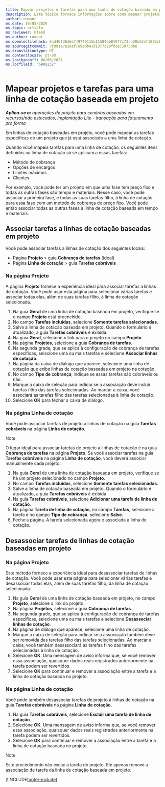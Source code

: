 ```yaml
---
title: Mapear projetos e tarefas para uma linha de cotação baseada em projeto
description: Este tópico fornece informações sobre como mapear projetos e tarefas para uma linha de tarefa baseada em projeto.
author: rumant
ms.date: 10/05/2020
ms.topic: article
ms.reviewer: kfend
ms.author: rumant
ms.openlocfilehash: 6ad46f3636d749740115b11584eb81977c73cb30b63ef1092c0c2aac97cbc647
ms.sourcegitcommit: 7f8d1e7a16af769adb43d1877c28fdce53975db8
ms.translationtype: HT
ms.contentlocale: pt-BR
ms.lasthandoff: 08/06/2021
ms.locfileid: "6988232"
---
```

# <a name="map-projects-and-tasks-to-a-project-based-quote-line"></a>Mapear projetos e tarefas para uma linha de cotação baseada em projeto

_**Aplica-se a:** operações de projeto para cenários baseados em recursos/não estocados, implantação Lite - transação para faturamento pro forma_

Em linhas de cotação baseadas em projeto, você pode mapear as tarefas específicas de um projeto que já está associado a uma linha de cotação.

Quando você mapeia tarefas para uma linha de cotação, os seguintes itens definidos na linha de cotação só se aplicam a essas tarefas:

- Método de cobrança
- Opções de encargos
- Limites máximos
- Clientes

Por exemplo, você pode ter um projeto em que uma fase tem preço fixo e todas as outras fases são tempo e materiais. Nesse caso, você pode associar a primeira fase, e todas as suas tarefas filho, à linha de cotação para essa fase com um método de cobrança de preço fixo. Você pode então associar todas as outras fases à linha de cotação baseada em tempo e materiais.

## <a name="associate-tasks-to-project-based-quote-lines"></a>Associar tarefas a linhas de cotação baseadas em projeto

Você pode associar tarefas a linhas de cotação dos seguintes locais:

- Página **Projeto** > guia **Cobrança de tarefas** (ideal)
- Página **Linha de cotação** > guia **Tarefas cobráveis** 

### <a name="from-the-project-page"></a>Na página Projeto

A página **Projeto** fornece a experiência ideal para associar tarefas a linhas de cotação. Você pode usar esta página para selecionar várias tarefas e associar todas elas, além de suas tarefas filho, à linha de cotação selecionada.

1. Na guia **Geral** de uma linha de cotação baseada em projeto, verifique se o campo **Projeto** está preenchido.
2. No campo **Tarefas incluídas**, selecione **Somente tarefas selecionadas**.
3. Salve a linha de cotação baseada em projeto. Quando o formulário é atualizado, a guia **Tarefas cobráveis** é exibida.
4. Na guia **Geral**, selecione o link para o projeto no campo **Projeto**.
5. Na página **Projetos**, selecione a guia **Cobrança de tarefas**.
6. Na segunda grade, que se aplica à configuração de cobrança de tarefas específicas, selecione uma ou mais tarefas e selecione **Associar linhas de cotação**.
7. Na página da caixa de diálogo que aparece, selecione uma linha de cotação que exibe linhas de cotação baseadas em projeto na cotação.
8. No campo **Tipo de cobrança**, indique se essas tarefas são cobráveis ou não.
9. Marque a caixa de seleção para indicar se a associação deve incluir tarefas filho das tarefas selecionadas. Ao marcar a caixa, você associará as tarefas filho das tarefas selecionadas à linha de cotação.
10. Selecione **OK** para fechar a caixa de diálogo.

### <a name="from-the-quote-line-page"></a>Na página Linha de cotação

Você pode associar tarefas de projeto a linhas de cotação na guia **Tarefas cobráveis** na página **Linha de cotação**.

>[!NOTE]
>O lugar ideal para associar tarefas de projeto a linhas de cotação é na guia **Cobrança de tarefas** na página **Projeto**. Se você associar tarefas na guia **Tarefas cobráveis** na página **Linha de cotação**, você deverá associar manualmente cada projeto.

1. Na guia **Geral** de uma linha de cotação baseada em projeto, verifique se há um projeto selecionado no campo **Projeto**.
2. No campo **Tarefas incluídas**, selecione **Somente tarefas selecionadas**.
3. Salve a linha de cotação baseada em projeto. Quando o formulário é atualizado, a guia **Tarefas cobráveis** é exibida.
4. Na guia **Tarefas cobráveis**, selecione **Adicionar uma tarefa de linha de cotação**.
5. Na página **Tarefa de linha de cotação**, no campo **Tarefas**, selecione a tarefa e no campo **Tipo de cobrança**, selecione **Salve**. 
6. Feche a página. A tarefa selecionada agora é associada à linha de cotação.

## <a name="disassociate-tasks-from-projectbased-quote-lines"></a>Desassociar tarefas de linhas de cotação baseadas em projeto

### <a name="from-the-project-page"></a>Na página Projeto

Este método fornece a experiência ideal para desassociar tarefas de linhas de cotação. Você pode usar esta página para selecionar várias tarefas e desassociar todas elas, além de suas tarefas filho, da linha de cotação selecionada.

1. Na guia **Geral** de uma linha de cotação baseada em projeto, no campo **Projeto**, selecione o link do projeto.
2. Na página **Projetos**, selecione a guia **Cobrança de tarefas**.
3. Na segunda grade, que se aplica à configuração de cobrança de tarefas específicas, selecione uma ou mais tarefas e selecione **Desassociar linhas de cotação**.
4. Na página de diálogo que aparece, selecione uma linha de cotação.
5. Marque a caixa de seleção para indicar se a associação também deve ser removida das tarefas filho das tarefas selecionadas. Ao marcar a caixa, você também desassociará as tarefas filho das tarefas selecionadas à linha de cotação.
6. Selecione **OK**. Uma mensagem de aviso informa que, se você remover essa associação, quaisquer dados reais registrados anteriormente na tarefa podem ser revertidos. 
7. Selecione **OK** para continuar e remover a associação entre a tarefa e a linha de cotação baseada no projeto.

### <a name="from-the-quote-line-page"></a>Na página Linha de cotação

Você pode também desassociar tarefas de projeto a linhas de cotação na guia **Tarefas cobráveis** na página **Linha de cotação**.

1. Na guia **Tarefas cobráveis**, selecione **Excluir uma tarefa de linha de cotação**.
2. Selecione **OK**. Uma mensagem de aviso informa que, se você remover essa associação, quaisquer dados reais registrados anteriormente na tarefa podem ser revertidos. 
3. Selecione **OK** para continuar e remover a associação entre a tarefa e a linha de cotação baseada no projeto.

>[!NOTE]
> Este procedimento não exclui a tarefa do projeto. Ele apenas remove a associação de tarefa da linha de cotação baseada em projeto.


[!INCLUDE[footer-include](../../includes/footer-banner.md)]